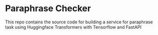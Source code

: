 # Paraphrase Checker
This repo contains the source code for building a service for paraphrase task using Huggingface Transformers with Tensorflow and FastAPI
